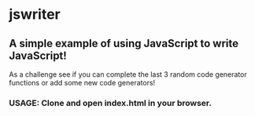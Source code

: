 # jswriter

<h2>A simple example of using JavaScript to write JavaScript!</h2>

<p>As a challenge see if you can complete the last 3 random code generator functions or add some new code generators!</p>

<h3>USAGE: Clone and open index.html in your browser.</h3>